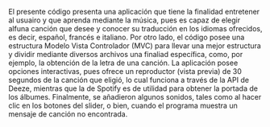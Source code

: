 El presente código presenta una aplicación que tiene la finalidad entretener al usuairo y que aprenda mediante la música, pues es capaz de elegir alfuna canción que desee y conocer su traducción en los idiomas ofrecidos, es decir, español, francés e italiano. 
Por otro lado, el código posee una estructura Modelo Vista Controlador (MVC) para llevar una mejor estructura y dividir mediante diversos archivos una finaliad específica, como, por ejemplo, la obtención de la letra de una canción.
La aplicación posee opciones interactivas, pues ofrece un reproductor (vista previa) de 30 segundos de la canción que eligió, lo cual funciona a través de la API de Deeze, mientras que la de Spotify es de utilidad para obtener la portada de los álbumes. Finalmente, se añadieron algunos sonidos, tales como al hacer clic en los botones del slider, o bien, cuando el programa muestra un mensaje de canción no encontrada.